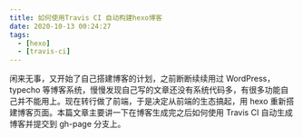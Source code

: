 ```yaml
---
title: 如何使用Travis CI 自动构建hexo博客
date: 2020-10-13 00:24:27
tags:
  - [hexo]
  - [travis-ci]
---
```


闲来无事，又开始了自己搭建博客的计划，之前断断续续用过 WordPress，typecho 等博客系统，慢慢发现自己写的文章还没有系统代码多，有很多功能自己并不能用上。现在转行做了前端，于是决定从前端的生态搞起，用 hexo 重新搭建博客页面。本篇文章主要讲一下在博客生成完之后如何使用 Travis CI 自动生成博客并提交到 gh-page 分支上。
